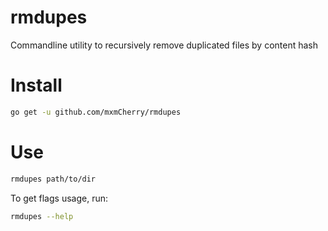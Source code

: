 # rmdupes

Commandline utility to recursively remove duplicated files by content hash

# Install

```bash
go get -u github.com/mxmCherry/rmdupes
```

# Use

```bash
rmdupes path/to/dir
```

To get flags usage, run:

```bash
rmdupes --help
```
